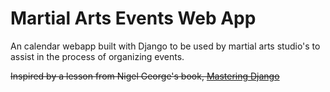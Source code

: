 # Martial Arts Events Web App

An calendar webapp built with Django to be used by martial arts studio's to assist in the process of organizing events.

~~Inspired by a lesson from Nigel George's book, [Mastering Django](https://djangobook.com/mastering-django-2-book/)~~